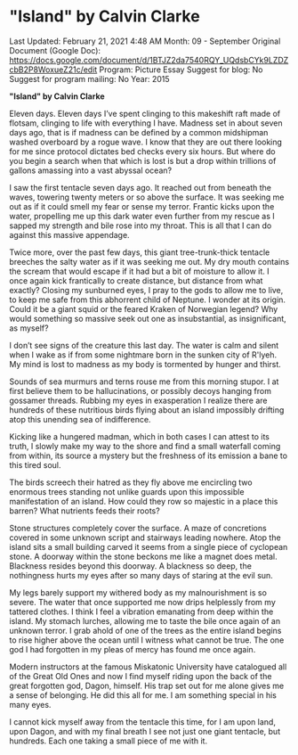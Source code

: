 # "Island" by Calvin Clarke

Last Updated: February 21, 2021 4:48 AM
Month: 09 - September
Original Document (Google Doc): https://docs.google.com/document/d/1BTJZ2da7540RQY_UQdsbCYk9LZDZcbB2P8WoxueZ21c/edit
Program: Picture Essay
Suggest for blog: No
Suggest for program mailing: No
Year: 2015

**"Island" by Calvin Clarke**

Eleven days. Eleven days I’ve spent clinging to this makeshift raft made of flotsam, clinging to life with everything I have. Madness set in about seven days ago, that is if madness can be defined by a common midshipman washed overboard by a rogue wave. I know that they are out there looking for me since protocol dictates bed checks every six hours. But where do you begin a search when that which is lost is but a drop within trillions of gallons amassing into a vast abyssal ocean?

I saw the first tentacle seven days ago. It reached out from beneath the waves, towering twenty meters or so above the surface. It was seeking me out as if it could smell my fear or sense my terror. Frantic kicks upon the water, propelling me up this dark water even further from my rescue as I sapped my strength and bile rose into my throat. This is all that I can do against this massive appendage.

Twice more, over the past few days, this giant tree-trunk-thick tentacle breeches the salty water as if it was seeking me out. My dry mouth contains the scream that would escape if it had but a bit of moisture to allow it. I once again kick frantically to create distance, but distance from what exactly? Closing my sunburned eyes, I pray to the gods to allow me to live, to keep me safe from this abhorrent child of Neptune. I wonder at its origin. Could it be a giant squid or the feared Kraken of Norwegian legend? Why would something so massive seek out one as insubstantial, as insignificant, as myself?

I don’t see signs of the creature this last day. The water is calm and silent when I wake as if from some nightmare born in the sunken city of R'lyeh. My mind is lost to madness as my body is tormented by hunger and thirst.

Sounds of sea murmurs and terns rouse me from this morning stupor. I at first believe them to be hallucinations, or possibly decoys hanging from gossamer threads. Rubbing my eyes in exasperation I realize there are hundreds of these nutritious birds flying about an island impossibly drifting atop this unending sea of indifference.

Kicking like a hungered madman, which in both cases I can attest to its truth, I slowly make my way to the shore and find a small waterfall coming from within, its source a mystery but the freshness of its emission a bane to this tired soul.

The birds screech their hatred as they fly above me encircling two enormous trees standing not unlike guards upon this impossible manifestation of an island. How could they row so majestic in a place this barren? What nutrients feeds their roots?

Stone structures completely cover the surface. A maze of concretions covered in some unknown script and stairways leading nowhere. Atop the island sits a small building carved it seems from a single piece of cyclopean stone. A doorway within the stone beckons me like a magnet does metal. Blackness resides beyond this doorway. A blackness so deep, the nothingness hurts my eyes after so many days of staring at the evil sun.

My legs barely support my withered body as my malnourishment is so severe. The water that once supported me now drips helplessly from my tattered clothes. I think I feel a vibration emanating from deep within the island. My stomach lurches, allowing me to taste the bile once again of an unknown terror. I grab ahold of one of the trees as the entire island begins to rise higher above the ocean until I witness what cannot be true. The one god I had forgotten in my pleas of mercy has found me once again.

Modern instructors at the famous Miskatonic University have catalogued all of the Great Old Ones and now I find myself riding upon the back of the great forgotten god, Dagon, himself. His trap set out for me alone gives me a sense of belonging. He did this all for me. I am something special in his many eyes.

I cannot kick myself away from the tentacle this time, for I am upon land, upon Dagon, and with my final breath I see not just one giant tentacle, but hundreds. Each one taking a small piece of me with it.